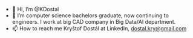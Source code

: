 - 👋 Hi, I’m @KDostal
- 👀 I’m computer science bachelors graduate, now continuing to engineers. I work at big CAD company in Big Data/AI department.
- 📫 How to reach me Kryštof Dostál at LinkedIn, dostal.kry@gmail.com
